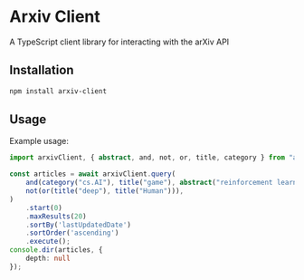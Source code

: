 # Arxiv Client
A TypeScript client library for interacting with the arXiv API

## Installation
```bash
npm install arxiv-client
```

## Usage

Example usage:
```typescript
import arxivClient, { abstract, and, not, or, title, category } from "arxiv-client";

const articles = await arxivClient.query(
    and(category("cs.AI"), title("game"), abstract("reinforcement learning")),
    not(or(title("deep"), title("Human"))),
)
    .start(0)
    .maxResults(20)
    .sortBy('lastUpdatedDate')
    .sortOrder('ascending')
    .execute();
console.dir(articles, {
    depth: null
});
```